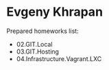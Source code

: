 # Evgeny Khrapan

Prepared homeworks list:

* 02.GIT.Local
* 03.GIT.Hosting
* 04.Infrastructure.Vagrant.LXC
